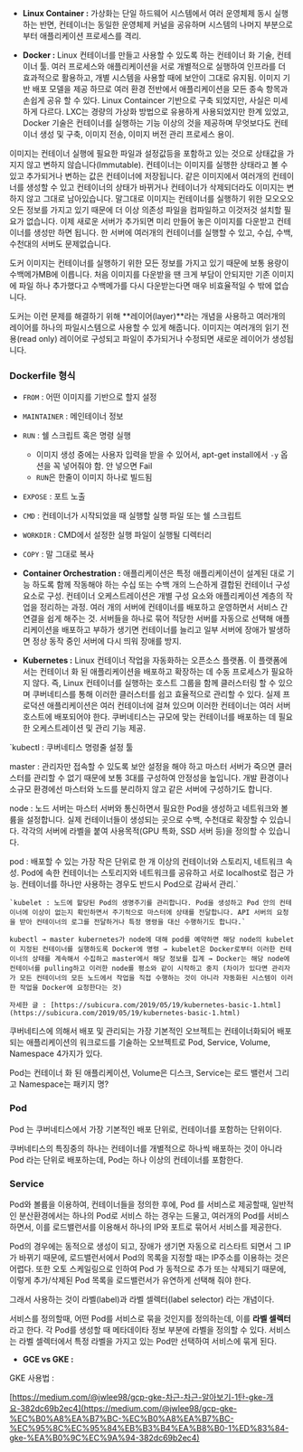 - **Linux Container :** 
가상화는 단일 하드웨어 시스템에서 여러 운영체제 동시 실행하는 반면, 컨테이너는 동일한 운영체제 커널을 공유하며 시스템의 나머지 부분으로부터 애플리케이션 프로세스를 격리.


- **Docker :** 
Linux 컨테이너를 만들고 사용할 수 있도록 하는 컨테이너 화 기술, 컨테이너 툴.
여러 프로세스와 애플리케이션을 서로 개별적으로 실행하여 인프라를 더 효과적으로 활용하고, 개별 시스템을 사용할 때에 보안이 그대로 유지됨. 
이미지 기반 배포 모델을 제공 하므로 여러 환경 전반에서 애플리케이션을 모든 종속 항목과 손쉽게 공유 할 수 있다. Linux Containcer 기반으로 구축 되었지만, 사실은 미세하게 다르다. LXC는 경량의 가상화 방법으로 유용하게 사용되었지만 한계 있었고, Docker 기술은 컨테이너를 실행하는 기능 이상의 것을 제공하며 무엇보다도 컨테이너 생성 및 구축, 이미지 전송, 이미지 버전 관리 프로세스 용이.

이미지는 컨테이너 실행에 필요한 파일과 설정값등을 포함하고 있는 것으로 상태값을 가지지 않고 변하지 않습니다(Immutable). 컨테이너는 이미지를 실행한 상태라고 볼 수 있고 추가되거나 변하는 값은 컨테이너에 저장됩니다. 같은 이미지에서 여러개의 컨테이너를 생성할 수 있고 컨테이너의 상태가 바뀌거나 컨테이너가 삭제되더라도 이미지는 변하지 않고 그대로 남아있습니다.
말그대로 이미지는 컨테이너를 실행하기 위한 모오오오오든 정보를 가지고 있기 때문에 더 이상 의존성 파일을 컴파일하고 이것저것 설치할 필요가 없습니다. 이제 새로운 서버가 추가되면 미리 만들어 놓은 이미지를 다운받고 컨테이너를 생성만 하면 됩니다. 한 서버에 여러개의 컨테이너를 실행할 수 있고, 수십, 수백, 수천대의 서버도 문제없습니다.


도커 이미지는 컨테이너를 실행하기 위한 모든 정보를 가지고 있기 때문에 보통 용량이 수백메가MB에 이릅니다. 처음 이미지를 다운받을 땐 크게 부담이 안되지만 기존 이미지에 파일 하나 추가했다고 수백메가를 다시 다운받는다면 매우 비효율적일 수 밖에 없습니다.

도커는 이런 문제를 해결하기 위해 **레이어(layer)**라는 개념을 사용하고 여러개의 레이어를 하나의 파일시스템으로 사용할 수 있게 해줍니다. 이미지는 여러개의 읽기 전용(read only) 레이어로 구성되고 파일이 추가되거나 수정되면 새로운 레이어가 생성됩니다.

### **Dockerfile 형식**

- `FROM` : 어떤 이미지를 기반으로 할지 설정
- `MAINTAINER` : 메인테이너 정보
- `RUN` : 쉘 스크립트 혹은 명령 실행
    - 이미지 생성 중에는 사용자 입력을 받을 수 있어서, apt-get install에서 `-y` 옵션을 꼭 넣어줘야 함. 안 넣으면 Fail
    - `RUN`은 한줄이 이미지 하나로 빌드됨
- `EXPOSE` : 포트 노출
- `CMD` : 컨테이너가 시작되었을 때 실행할 실행 파일 또는 쉘 스크립트
- `WORKDIR` : CMD에서 설정한 실행 파일이 실행될 디렉터리
- `COPY` : 말 그대로 복사

- **Container Orchestration :**
애플리케이션은 특정 애플리케이션이 설계된 대로 기능 하도록 함께 작동해야 하는 수십 또는 수백 개의 느슨하게 결합된 컨테이너 구성 요소로 구성. 컨테이너 오케스트레이션은 개별 구성 요소와 애플리케이션 계층의 작업을 정리하는 과정. 여러 개의 서버에 컨테이너를 배포하고 운영하면서 서비스 간 연결을 쉽게 해주는 것. 서버들을 하나로 묶어 적당한 서버를 자동으로 선택해 애플리케이션을 배포하고 부하가 생기면 컨테이너를 늘리고 일부 서버에 장애가 발생하면 정상 동작 중인 서버에 다시 띄워 장애를 방지.

- **Kubernetes :**
Linux 컨테이너 작업을 자동화하는 오픈소스 플랫폼.
이 플랫폼에서는 컨테이너 화 된 애플리케이션을 배포하고 확장하는 데 수동 프로세스가 필요하지 않다. 즉, Linux 컨테이너를 실행하는 호스트 그룹을 함께 클러스터링 할 수 있으며 쿠버네티스를 통해 이러한 클러스터를 쉽고 효율적으로 관리할 수 있다. 
실제 프로덕션 애플리케이션은 여러 컨테이너에 걸쳐 있으며 이러한 컨테이너는 여러 서버 호스트에 배포되어야 한다. 쿠버네티스는 규모에 맞는 컨테이너를 배포하는 데 필요한 오케스트레이션 및 관리 기능 제공.

`kubectl : 쿠버네티스 명령줄 설정 툴

master : 관리자만 접속할 수 있도록 보안 설정을 해야 하고 마스터 서버가 죽으면 클러스터를 관리할 수 없기 때문에 보통 3대를 구성하여 안정성을 높입니다. 개발 환경이나 소규모 환경에선 마스터와 노드를 분리하지 않고 같은 서버에 구성하기도 합니다.

node : 노드 서버는 마스터 서버와 통신하면서 필요한 Pod을 생성하고 네트워크와 볼륨을 설정합니다. 실제 컨테이너들이 생성되는 곳으로 수백, 수천대로 확장할 수 있습니다. 각각의 서버에 라벨을 붙여 사용목적(GPU 특화, SSD 서버 등)을 정의할 수 있습니다.

pod : 배포할 수 있는 가장 작은 단위로 한 개 이상의 컨테이너와 스토리지, 네트워크 속성. Pod에 속한 컨테이너는 스토리지와 네트워크를 공유하고 서로 localhost로 접근 가능. 컨테이너를 하나만 사용하는 경우도 반드시 Pod으로 감싸서 관리.`

    `kubelet : 노드에 할당된 Pod의 생명주기를 관리합니다. Pod을 생성하고 Pod 안의 컨테이너에 이상이 없는지 확인하면서 주기적으로 마스터에 상태를 전달합니다. API 서버의 요청을 받아 컨테이너의 로그를 전달하거나 특정 명령을 대신 수행하기도 합니다.`

    kubectl → master kubernetes가 node에 대해 pod를 예약하면 해당 node의 kubelet이 지정된 컨테이너를 실행하도록 Docker에 명령 → kubelet은 Docker로부터 이러한 컨테이너의 상태를 계속해서 수집하고 master에서 해당 정보를 집계 → Docker는 해당 node에 컨테이너를 pulling하고 이러한 node를 평소와 같이 시작하고 중지 (차이가 있다면 관리자가 모든 컨테이너의 모든 노드에서 작업을 직접 수행하는 것이 아니라 자동화된 시스템이 이러한 작업을 Docker에 요청한다는 것)

    자세한 글 : [https://subicura.com/2019/05/19/kubernetes-basic-1.html](https://subicura.com/2019/05/19/kubernetes-basic-1.html)

쿠버네티스에 의해서 배포 및 관리되는 가장 기본적인 오브젝트는 컨테이너화되어 배포되는 애플리케이션의 워크로드를 기술하는 오브젝트로 Pod, Service, Volume, Namespace 4가지가 있다.

Pod는 컨테이너 화 된 애플리케이션, Volume은 디스크, Service는 로드 밸런서 그리고 Namespace는 패키지 명? 

### Pod

Pod 는 쿠버네티스에서 가장 기본적인 배포 단위로, 컨테이너를 포함하는 단위이다.

쿠버네티스의 특징중의 하나는 컨테이너를 개별적으로 하나씩 배포하는 것이 아니라 Pod 라는 단위로 배포하는데, Pod는 하나 이상의 컨테이너를 포함한다.

### Service

Pod와 볼륨을 이용하여, 컨테이너들을 정의한 후에, Pod 를 서비스로 제공할때, 일반적인 분산환경에서는 하나의 Pod로 서비스 하는 경우는 드물고, 여러개의 Pod를 서비스하면서, 이를 로드밸런서를 이용해서 하나의 IP와 포트로 묶어서 서비스를 제공한다.

Pod의 경우에는 동적으로 생성이 되고, 장애가 생기면 자동으로 리스타트 되면서 그 IP가 바뀌기 때문에, 로드밸런서에서 Pod의 목록을 지정할 때는 IP주소를 이용하는 것은 어렵다. 또한 오토 스케일링으로 인하여 Pod 가 동적으로 추가 또는 삭제되기 때문에, 이렇게 추가/삭제된 Pod 목록을 로드밸런서가 유연하게 선택해 줘야 한다.

그래서 사용하는 것이 라벨(label)과 라벨 셀렉터(label selector) 라는 개념이다.

서비스를 정의할때, 어떤 Pod를 서비스로 묶을 것인지를 정의하는데, 이를 **라벨 셀렉터**라고 한다. 각 Pod를 생성할 때 메타데이타 정보 부분에 라벨을 정의할 수 있다. 서비스는 라벨 셀렉터에서 특정 라벨을 가지고 있는 Pod만 선택하여 서비스에 묶게 된다.

- **GCE vs GKE :**

GKE 사용법 :

[https://medium.com/@jwlee98/gcp-gke-차근-차근-알아보기-1탄-gke-개요-382dc69b2ec4](https://medium.com/@jwlee98/gcp-gke-%EC%B0%A8%EA%B7%BC-%EC%B0%A8%EA%B7%BC-%EC%95%8C%EC%95%84%EB%B3%B4%EA%B8%B0-1%ED%83%84-gke-%EA%B0%9C%EC%9A%94-382dc69b2ec4)
